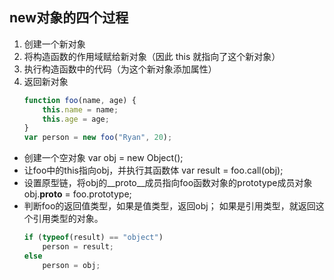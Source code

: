 ## new对象的四个过程
1. 创建一个新对象
2. 将构造函数的作用域赋给新对象（因此 this 就指向了这个新对象）
3. 执行构造函数中的代码（为这个新对象添加属性）
4. 返回新对象
    ~~~javascript
    function foo(name, age) {
	    this.name = name;
	    this.age = age;
    }
    var person = new foo("Ryan", 20);
- 创建一个空对象 var obj = new Object();
- 让foo中的this指向obj，并执行其函数体  var result = foo.call(obj);
- 设置原型链，将obj的__proto__成员指向foo函数对象的prototype成员对象
obj.__proto__ = foo.prototype;
- 判断foo的返回值类型，如果是值类型，返回obj；
如果是引用类型，就返回这个引用类型的对象。
    ~~~javascript
    if (typeof(result) == "object") 
	    person = result;  
    else
	    person = obj;